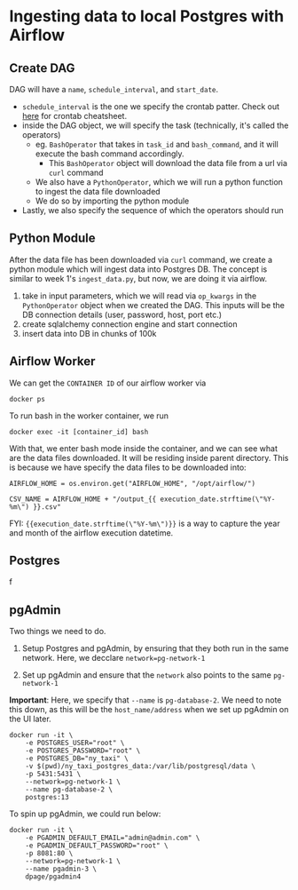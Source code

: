 # Ingesting data to local Postgres with Airflow

## Create DAG
DAG will have a `name`, `schedule_interval`, and `start_date`.
- `schedule_interval` is the one we specify the crontab patter. Check out [here](https://crontab.guru/) for crontab cheatsheet. 
- inside the DAG object, we will specify the task (technically, it's called the operators)
  - eg. `BashOperator` that takes in `task_id` and `bash_command`, and it will execute the bash command accordingly.
    - This `BashOperator` object will download the data file from a url via `curl` command
  - We also have a `PythonOperator`, which we will run a python function to ingest the data file downloaded
  - We do so by importing the python module
- Lastly, we also specify the sequence of which the operators should run

## Python Module
After the data file has been downloaded via `curl` command, we create a python module which will ingest data into Postgres DB. The concept is similar to week 1's `ingest_data.py`, but now, we are doing it via airflow. 
1. take in input parameters, which we will read via `op_kwargs` in the `PythonOperator` object when we created the DAG. This inputs will be the DB connection details (user, password, host, port etc.)
2. create sqlalchemy connection engine and start connection
3. insert data into DB in chunks of 100k

## Airflow Worker
We can get the `CONTAINER ID` of our airflow worker via 
```
docker ps
```

To run bash in the worker container, we run 
```
docker exec -it [container_id] bash
```

With that, we enter bash mode inside the container, and we can see what are the data files downloaded. It will be residing inside parent directory. This is because we have specify the data files to be downloaded into:

```
AIRFLOW_HOME = os.environ.get("AIRFLOW_HOME", "/opt/airflow/")

CSV_NAME = AIRFLOW_HOME + "/output_{{ execution_date.strftime(\"%Y-%m\") }}.csv"

```

FYI: `{{execution_date.strftime(\"%Y-%m\")}}` is a way to capture the year and month of the airflow execution datetime. 

## Postgres

f



## pgAdmin
Two things we need to do. 

1. Setup Postgres and pgAdmin, by ensuring that they both run in the same network. Here, we decclare `network=pg-network-1`

2. Set up pgAdmin and ensure that the `network` also points to the same `pg-network-1`

**Important**: Here, we specify that `--name` is `pg-database-2`. We need to note this down, as this will be the `host_name/address` when we set up pgAdmin on the UI later. 

```
docker run -it \ 
    -e POSTGRES_USER="root" \
    -e POSTGRES_PASSWORD="root" \
    -e POSTGRES_DB="ny_taxi" \
    -v $(pwd)/ny_taxi_postgres_data:/var/lib/postgresql/data \
    -p 5431:5431 \
    --network=pg-network-1 \
    --name pg-database-2 \
    postgres:13
```
To spin up pgAdmin, we could run below:

```
docker run -it \  
    -e PGADMIN_DEFAULT_EMAIL="admin@admin.com" \  
    -e PGADMIN_DEFAULT_PASSWORD="root" \
    -p 8081:80 \ 
    --network=pg-network-1 \
    --name pgadmin-3 \ 
    dpage/pgadmin4
```